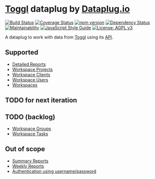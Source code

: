 # [Toggl](https://toggl.com) dataplug by [Dataplug.io](https://dataplug.io)

[![Build Status](https://img.shields.io/travis/dataplug-io/toggl-dataplug.svg)](https://travis-ci.org/dataplug-io/toggl-dataplug)
[![Coverage Status](https://img.shields.io/coveralls/github/dataplug-io/toggl-dataplug.svg)](https://coveralls.io/github/dataplug-io/toggl-dataplug?branch=master)
[![npm version](https://badge.fury.io/js/%40dataplug%2Ftoggl-dataplug.svg)](https://badge.fury.io/js/%40dataplug%2Ftoggl-dataplug)
[![Dependency Status](https://img.shields.io/librariesio/github/dataplug-io/toggl-dataplug.svg)](https://libraries.io/github/dataplug-io/toggl-dataplug)
[![Maintainability](https://api.codeclimate.com/v1/badges/638c699ec271ef8ef8df/maintainability)](https://codeclimate.com/github/dataplug-io/toggl-dataplug/maintainability)
[![JavaScript Style Guide](https://img.shields.io/badge/code_style-standard-brightgreen.svg)](https://standardjs.com)
[![License: AGPL v3](https://img.shields.io/badge/License-AGPL%20v3-blue.svg)](https://www.gnu.org/licenses/agpl-3.0)

A dataplug to work with data from [Toggl](https://toggl.com) using its [API](https://github.com/toggl/toggl_api_docs).

## Supported

* [Detailed Reports](https://github.com/toggl/toggl_api_docs/blob/master/reports/detailed.md)
* [Workspace Projects](https://github.com/toggl/toggl_api_docs/blob/master/chapters/workspaces.md#get-workspace-projects)
* [Workspace Clients](https://github.com/toggl/toggl_api_docs/blob/master/chapters/workspaces.md#get-workspace-clients)
* [Workspace Users](https://github.com/toggl/toggl_api_docs/blob/master/chapters/workspaces.md#get-workspace-users)
* [Workspaces](https://github.com/toggl/toggl_api_docs/blob/master/chapters/workspaces.md)

## TODO for next iteration

## TODO (backlog)

* [Workspace Groups](https://github.com/toggl/toggl_api_docs/blob/master/chapters/workspaces.md#get-workspace-groups)
* [Workspace Tasks](https://github.com/toggl/toggl_api_docs/blob/master/chapters/workspaces.md#get-workspace-tasks)

## Out of scope

* [Summary Reports](https://github.com/toggl/toggl_api_docs/blob/master/reports/summary.md)
* [Weekly Reports](https://github.com/toggl/toggl_api_docs/blob/master/reports/weekly.md)
* [Authentication using username/password](https://github.com/toggl/toggl_api_docs/blob/master/chapters/authentication.md#http-basic-auth-with-e-mail-and-password)
